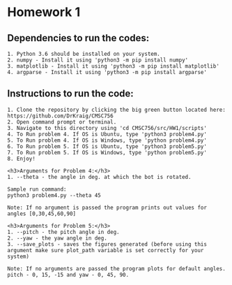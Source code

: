 <h1>Homework 1</h1>

  <h2>Dependencies to run the codes:</h2>

    1. Python 3.6 should be installed on your system.
    2. numpy - Install it using 'python3 -m pip install numpy'
    3. matplotlib - Install it using 'python3 -m pip install matplotlib'
    4. argparse - Install it using 'python3 -m pip install argparse'

  <h2>Instructions to run the code:</h2>
  
    1. Clone the repository by clicking the big green button located here: https://github.com/DrKraig/CMSC756
    2. Open command prompt or terminal.
    3. Navigate to this directory using 'cd CMSC756/src/HW1/scripts'
    4. To Run problem 4. If OS is Ubuntu, type 'python3 problem4.py'
    5. To Run problem 4. If OS is Windows, type 'python problem4.py'
    6. To Run problem 5. If OS is Ubuntu, type 'python3 problem5.py'
    7. To Run problem 5. If OS is Windows, type 'python problem5.py'
    8. Enjoy!
    
    <h3>Arguments for Problem 4:</h3>
    1. --theta - the angle in deg. at which the bot is rotated.
    
    Sample run command:
    python3 problem4.py --theta 45

    Note: If no argument is passed the program prints out values for angles [0,30,45,60,90]

    <h3>Arguments for Problem 5:</h3>
    1. --pitch - the pitch angle in deg.
    2. --yaw - the yaw angle in deg.
    3. --save_plots - saves the figures generated (before using this argument make sure plot_path variable is set correctly for your system)

    Note: If no arguments are passed the program plots for default angles. pitch - 0, 15, -15 and yaw - 0, 45, 90.


